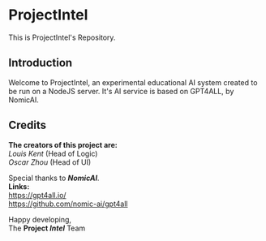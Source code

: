 # ProjectIntel
This is ProjectIntel's Repository.

## Introduction
Welcome to ProjectIntel, an experimental educational AI system created to be run on a NodeJS server.
It's AI service is based on GPT4ALL, by NomicAI.

## Credits
**The creators of this project are:**  
_Louis Kent_ (Head of Logic)  
_Oscar Zhou_ (Head of UI)

Special thanks to **_NomicAI_**.  
**Links:**  
https://gpt4all.io/  
https://github.com/nomic-ai/gpt4all

Happy developing,  
The **Project
_Intel_** Team

